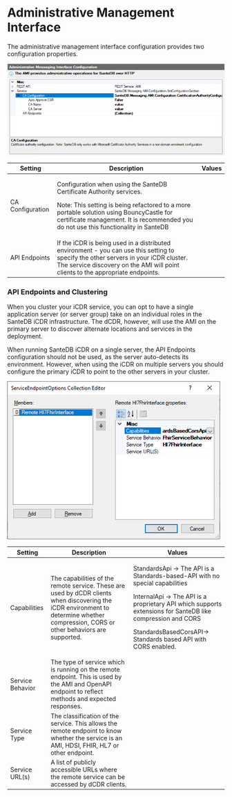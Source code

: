 # Administrative Management Interface

The administrative management interface configuration provides two configuration properties.

![](<../../../../../.gitbook/assets/image (422) (1) (1).png>)

| Setting          | Description                                                                                                                                                                                                                                                         | Values |
| ---------------- | ------------------------------------------------------------------------------------------------------------------------------------------------------------------------------------------------------------------------------------------------------------------- | ------ |
| CA Configuration | <p>Configuration when using the SanteDB Certificate Authority services.</p><p>Note: This setting is being refactored to a more portable solution using BouncyCastle for certificate management. It is recommended you do not use this functionality in SanteDB </p> |        |
| API Endpoints    | If the iCDR is being used in a distributed environment - you can use this setting to specify the other servers in your iCDR cluster. The service discovery on the AMI will point clients to the appropriate endpoints.                                              |        |

### API Endpoints and Clustering

When you cluster your iCDR service, you can opt to have a single application server (or server group) take on an individual roles in the SanteDB iCDR infrastructure. The dCDR, however, will use the AMI on the primary server to discover alternate locations and services in the deployment.

When running SanteDB iCDR on a single server, the API Endpoints configuration should not be used, as the server auto-detects its environment. However, when using the iCDR on multiple servers you should configure the primary iCDR to point to the other servers in your cluster.

![](<../../../../../.gitbook/assets/image (428) (1).png>)

| Setting          | Description                                                                                                                                                                           | Values                                                                                                                                                                                                                                                                      |
| ---------------- | ------------------------------------------------------------------------------------------------------------------------------------------------------------------------------------- | --------------------------------------------------------------------------------------------------------------------------------------------------------------------------------------------------------------------------------------------------------------------------- |
| Capabilities     | The capabilities of the remote service. These are used by dCDR clients when discovering the iCDR environment to determine whether compression, CORS or other behaviors are supported. | <p>StandardsApi -> The API is a Standards-based-API with no special capabilities</p><p>InternalApi -> The API is a proprietary API which supports extensions for SanteDB like compression and CORS</p><p>StandardsBasedCorsAPI-> Standards based API with CORS enabled.</p> |
| Service Behavior | The type of service which is running on the remote endpoint. This is used by the AMI and OpenAPI endpoint to reflect methods and expected responses.                                  |                                                                                                                                                                                                                                                                             |
| Service Type     | The classification of the service. This allows the remote endpoint to know whether the service is an AMI, HDSI, FHIR, HL7 or other endpoint.                                          |                                                                                                                                                                                                                                                                             |
| Service URL(s)   | A list of publicly accessible URLs where the remote service can be accessed by dCDR clients.                                                                                          |                                                                                                                                                                                                                                                                             |
